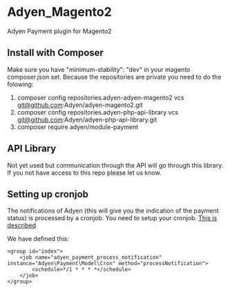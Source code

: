 # Adyen_Magento2
Adyen Payment plugin for Magento2


## Install with Composer

Make sure you have "minimum-stability": "dev" in your magento composer.json set.
Because the repositories are private you need to do the folowing:

1. composer config repositories.adyen-adyen-magento2 vcs git@github.com:Adyen/adyen-magento2.git 
2. composer config repositories.adyen-php-api-library vcs git@github.com:Adyen/adyen-php-api-library.git
3. composer require adyen/module-payment

## API Library
Not yet used but communication through the API will go through this library. If you not have access to this repo please let us know.

## Setting up cronjob
The notifications of Adyen (this will give you the indication of the payment status) is processed by a cronjob. You need to setup your cronjob. <a href="http://devdocs.magento.com/guides/v2.0/config-guide/cli/config-cli-subcommands-cron.html#config-cli-cron-group-run" target="_blank">This is described</a>

We have defined this:

```
<group id="index">
    <job name="adyen_payment_process_notification" instance="Adyen\Payment\Model\Cron" method="processNotification">
        <schedule>*/1 * * * *</schedule>
    </job>
</group>
```
